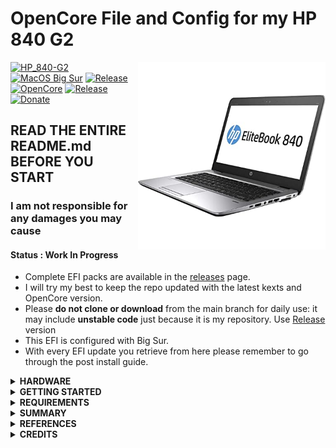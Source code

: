 # OpenCore File and Config for my HP 840 G2

<img align="right" src="docs/img/840g2.jpg" alt="HP 840 G2 Hackintosh OpenCore" width="300">

[![HP_840-G2](https://img.shields.io/badge/HP-840_G2-blue.svg)](https://www.hp.com/id-id/shop/)
[![MacOS Big Sur](https://img.shields.io/badge/Big_Sur-11.6-red.svg)](https://www.apple.com/macos/big-sur/)
[![Release](https://img.shields.io/badge/Download-latest-brightgreen.svg)](https://github.com/kanggara75/Hackintosh_HP_840-G2/releases/latest)
[![OpenCore](https://img.shields.io/github/v/release/acidanthera/OpenCorePkg?label=OpenCore)](https://github.com/acidanthera/OpenCorePkg/releases/latest)
[![Release](https://img.shields.io/github/v/release/kanggara75/Hackintosh_HP_840-G2?label=Release)](https://github.com/kanggara75/Hackintosh_HP_840-G2/releases/latest)
[![Donate](https://img.shields.io/badge/-Buy%20me%20a%20coffee-blue.svg)](https://saweria.co/KAnggara75)

## READ THE ENTIRE README.md BEFORE YOU START

### I am not responsible for any damages you may cause

#### Status : Work In Progress

- Complete EFI packs are available in the [releases](https://github.com/kanggara75/Hackintosh-HP-840-G2-OpenCore/releases) page.
- I will try my best to keep the repo updated with the latest kexts and OpenCore version.
- Please **do not clone or download** from the main branch for daily use: it may include **unstable code** just because it is my repository. Use [Release](https://github.com/kanggara75/Hackintosh-HP-840-G2-OpenCore/releases) version
- This EFI is configured with Big Sur.
- With every EFI update you retrieve from here please remember to go through the post install guide.


<details>
<summary><strong> HARDWARE </strong></summary>
<br>
  
> ## Spesifications
| Hardware           | Vendor | Device Name and Type              |
| :----------------- | ------ | --------------------------------- |
| CPU                | [Intel](http://www.intel.com/)  | [Intel® Core™ i5-5300U 2,3Ghz](https://ark.intel.com/content/www/us/en/ark/products/85213/intel-core-i55300u-processor-3m-cache-up-to-2-90-ghz.html)       |
| GPU                | [Intel](http://www.intel.com/)  | [Intel® HD Graphics 5500](https://ark.intel.com/content/www/us/en/ark/products/graphics/86210/intel-hd-graphics-5500.html)           |
| Wireless Conection | [Intel](http://www.intel.com/)  | [Intel® Dual Band Wireless-AC 8265](https://www.intel.com/content/www/us/en/products/sku/94150/intel-dual-band-wirelessac-8265/downloads.html) |
| Ethernet           | [Intel](http://www.intel.com/)  | [Intel® Ethernet I218-LM](https://ark.intel.com/content/www/us/en/ark/products/71307/intel-ethernet-connection-i218lm.html)           |

</details>

<details>
<summary><strong> GETTING STARTED </strong></summary>
<br>

Before you do anything, please familiarize yourself with basic Hackintosh terminologies and the basic Hackintosh process by throughly reading Dortania guides as linked in `REFERENCES`

- Creating a macOS installer: refer to [Dortania's OpenCore Install Guide](https://dortania.github.io/OpenCore-Install-Guide/installer-guide/)
- [**README-HARDWARE**](/Other/README_HARDWARE.md): Requirements before installing.
- [**README-OTHERS**](/Other/README_OTHERS.md): for post installation settings and other remarks.

</details>

<details>
<summary><strong> REQUIREMENTS </strong></summary>
<br>

- A macOS machine(optional): to create the macOS installer.
- Flash drive, 12GB or more, for the above purpose.
- Xcode works fine for editing plist files on macOS, but I prefer [PlistEdit Pro](https://www.fatcatsoftware.com/plisteditpro/).
- [ProperTree](https://github.com/corpnewt/ProperTree) if you need to edit plist files on Windows.
- [MaciASL](https://github.com/acidanthera/MaciASL), for patching ACPI tables and editing ACPI patches.
- [MountEFI](https://github.com/corpnewt/MountEFI) to quickly mount EFI partitions.
- [IORegistryExplorer](https://developer.apple.com/downloads), for diagnosis.
- [Hackintool](https://www.insanelymac.com/forum/topic/335018-hackintool-v286/), for diagnostic ONLY, Hackintool should not be used for patching, it is outdated.
- Patience and time, especially if this is your first time Hackintosh-ing.

</details>

<details>
<summary><strong> SUMMARY </strong></summary>
<br>
  
> ## Legend
  
  ✅ => Work
  
  ❗ => Not Tested yet
  
  ❌  => Not Work
  
> ### Non-Fuctional

| Feature            | Status | Dependency                        |
| :----------------- | ------ | --------------------------------- |
| Fingerprint Reader | ❌     | `DISABLED` in BIOS to save power. |
| Wireless WAN       | ❌     | `DISABLED` in BIOS to save power. |

> ### Video and Audio

| Feature                              | Status | Dependency                                             |
| :----------------------------------- | ------ | ------------------------------------------------------ |
| Full Graphics Accleration (QE/CI)    | ✅     | `WhateverGreen.kext`                                   |
| Audio Recording                      | ✅     | `AppleALC.kext` with Layout ID = 4 and `SSDT-HPET.aml` |
| Audio Playback                       | ✅     | `AppleALC.kext` with Layout ID = 4 and `SSDT-HPET.aml` |
| Automatic Headphone Output Switching | ✅     | `AppleALC.kext` with Layout ID = 4 and `SSDT-HPET.aml` |
| Dock Audio Port                      | ❗     | Not Tested, `AppleALC.kext` with Layout ID = 4 and `SSDT-HPET.aml` |
| VGA Port                             | ✅     | Testes on Projector                                    |
| HDMI Port                            | ❗     | Not Tested                                             |

> ### Power, Charge, Sleep and Hibernation

| Feature                       | Status | Dependency                                                                        |
| :---------------------------- | ------ | --------------------------------------------------------------------------------- |
| Battery Percentage Indication | ✅     | `ECEnabler.kext`                                                                  |
| iGPU Power Management         | ✅     | `XCPM`, enabled by [`SSDT-PM.aml`](https://github.com/Piker-Alpha/ssdtPRGen.sh)   |
| S3 Sleep/ Hibernation Mode 3  | ✅     | `SSDT-PWTK.aml`                                                                   |

> ### Input/ Output

| Feature                       | Status | Dependency                    |
| :---------------------------- | ------ | ----------------------------- |
| WiFi                          | ✅     | `AirportItlwm.kext`           |
| Bluetooth                     | ✅     | `IntelBluetoothFirmware.kext` |
| Ethernet                      | ✅     | `IntelMausi.kext`             |
| USB 2.0, USB 3.0              | ✅     | `USBPorts.kext`               |
| USB Power Properties in macOS | ✅     | `SSDT-EC-USBX.aml`            |

> ### Display, TrackPad, TrackPoint, and Keyboard

| Feature                | Status | Dependency                                                      |
| :--------------------- | ------ | --------------------------------------------------------------- |
| Brightness Adjustments | ✅     | `WhateverGreen.kext`, `SSDT-PNLF.aml` and `BrightnessKeys.kext` |
| TrackPad               | ✅     | `VoodooPS2Controller.kext`                                      |
| Trackpad Gesture       | ✅     | [`VoodooRMI.kext`](https://github.com/VoodooSMBus/VoodooRMI#installation) with `VooDooSMBus.kext` | 
| Built-in Keyboard      | ✅     | `VoodooPS2Controller.kext`                                      |

> ### macOS Continuity

| Feature                    | Status | Dependency                         |
| :------------------------- | ------ | ---------------------------------- |
| iCloud, iMessage, FaceTime | ✅     | Whitelisted Apple ID, Valid SMBIOS |
| AirDrop                    | ✅     | Not tested | i don't have apple product |
| Time Machine               | ✅     | Native                             |

</details>

<details>
<summary><strong> REFERENCES </strong></summary>
<br>

Read these before you start:

- [dortania's Hackintosh guides](https://github.com/dortania).
- [dortania's OpenCore Install Guide](https://dortania.github.io/OpenCore-Install-Guide/).
- [dortania's OpenCore Post Install Guide](https://dortania.github.io/OpenCore-Post-Install/).
- [dortania/ Getting Started with ACPI](https://dortania.github.io/Getting-Started-With-ACPI/).
- [dortania/ opencore `multiboot`](https://github.com/dortania/OpenCore-Multiboot).
- [dortania/ `USB map` guide](https://dortania.github.io/OpenCore-Post-Install/usb/).
- [WhateverGreen Intel HD Manual](https://github.com/acidanthera/WhateverGreen/blob/master/Manual/FAQ.IntelHD.en.md).
- `Configuration.pdf` and `Differences.pdf` in each `OpenCore` releases.

</details>

<details>
<summary><strong> CREDITS </strong></summary>
<br>

- [Apple](https://www.apple.com) for macOS.
- [Acidanthera](https://github.com/acidanthera) for all the kexts/utilities that they made.
- [Rehabman](https://github.com/RehabMan) for the patches and guides and kexts.
- [Dortania](https://github.com/dortania) for for the OpenCore Install Guide.

</details>
